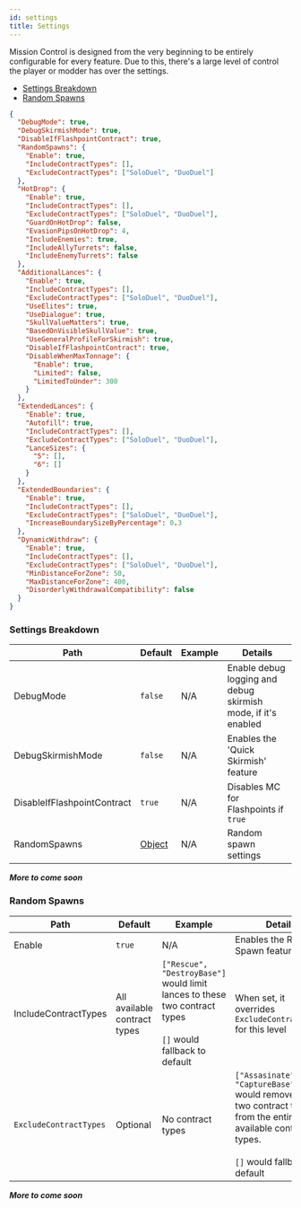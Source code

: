 ```yaml
---
id: settings
title: Settings
---
```


Mission Control is designed from the very beginning to be entirely configurable for every feature. Due to this, there's a large level of control the player or modder has over the settings.

- [Settings Breakdown](#settings-breakdown)
- [Random Spawns](#random-spawns)

```json
{
  "DebugMode": true,
  "DebugSkirmishMode": true,
  "DisableIfFlashpointContract": true,
  "RandomSpawns": {
    "Enable": true,
    "IncludeContractTypes": [],
    "ExcludeContractTypes": ["SoloDuel", "DuoDuel"]
  },
  "HotDrop": {
    "Enable": true,
    "IncludeContractTypes": [],
    "ExcludeContractTypes": ["SoloDuel", "DuoDuel"],
    "GuardOnHotDrop": false,
    "EvasionPipsOnHotDrop": 4,
    "IncludeEnemies": true,
    "IncludeAllyTurrets": false,
    "IncludeEnemyTurrets": false
  },
  "AdditionalLances": {
    "Enable": true,
    "IncludeContractTypes": [],
    "ExcludeContractTypes": ["SoloDuel", "DuoDuel"],
    "UseElites": true,
    "UseDialogue": true,
    "SkullValueMatters": true,
    "BasedOnVisibleSkullValue": true,
    "UseGeneralProfileForSkirmish": true,
    "DisableIfFlashpointContract": true,
    "DisableWhenMaxTonnage": {
      "Enable": true,
      "Limited": false,
      "LimitedToUnder": 300
    }
  },
  "ExtendedLances": {
    "Enable": true,
    "Autofill": true,
    "IncludeContractTypes": [],
    "ExcludeContractTypes": ["SoloDuel", "DuoDuel"],
    "LanceSizes": {
      "5": [],
      "6": []
    }
  },
  "ExtendedBoundaries": {
    "Enable": true,
    "IncludeContractTypes": [],
    "ExcludeContractTypes": ["SoloDuel", "DuoDuel"],
    "IncreaseBoundarySizeByPercentage": 0.3
  },
  "DynamicWithdraw": {
    "Enable": true,
    "IncludeContractTypes": [],
    "ExcludeContractTypes": ["SoloDuel", "DuoDuel"],
    "MinDistanceForZone": 50,
    "MaxDistanceForZone": 400,
    "DisorderlyWithdrawalCompatibility": false
  }
}
```

### Settings Breakdown

| Path                        | Default                  | Example | Details                                                       |
| --------------------------- | ------------------------ | ------- | ------------------------------------------------------------- |
| DebugMode                   | `false`                  | N/A     | Enable debug logging and debug skirmish mode, if it's enabled |
| DebugSkirmishMode           | `false`                  | N/A     | Enables the 'Quick Skirmish' feature                          |
| DisableIfFlashpointContract | `true`                   | N/A     | Disables MC for Flashpoints if `true`                         |
| RandomSpawns                | [Object](#random-spawns) | N/A     | Random spawn settings                                         |

_**More to come soon**_

### Random Spawns

| Path                   | Default                      | Example                                                                                                                | Details                                                                                                                                                             |
| ---------------------- | ---------------------------- | ---------------------------------------------------------------------------------------------------------------------- | ------------------------------------------------------------------------------------------------------------------------------------------------------------------- |
| Enable                 | `true`                       | N/A                                                                                                                    | Enables the Random Spawn feature                                                                                                                                    |
| IncludeContractTypes   | All available contract types | `["Rescue", "DestroyBase"]` would limit lances to these two contract types <br /><br /> `[]` would fallback to default | When set, it overrides `ExcludeContractTypes` for this level                                                                                                        |
| `ExcludeContractTypes` | Optional                     | No contract types                                                                                                      | `["Assasinate", "CaptureBase"]` would remove these two contract types from the entire list of available contract types. <br /><br /> `[]` would fallback to default | Allows you to explicitly exclude additional lance spawns for all teams for the specified contract types. Not used if `IncludeContractTypes` is set |

_**More to come soon**_